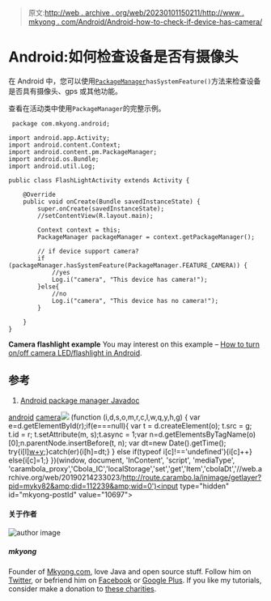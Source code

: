 > 原文:[http://web . archive . org/web/20230101150211/http://www . mkyong . com/Android/Android-how-to-check-if-device-has-camera/](http://web.archive.org/web/20230101150211/http://www.mkyong.com/android/android-how-to-check-if-device-has-camera/)

# Android:如何检查设备是否有摄像头

在 Android 中，您可以使用[`PackageManager`](http://web.archive.org/web/20190214233023/http://developer.android.com/reference/android/content/pm/PackageManager.html)`hasSystemFeature()`方法来检查设备是否具有摄像头、gps 或其他功能。

查看在活动类中使用`PackageManager`的完整示例。

```
 package com.mkyong.android;

import android.app.Activity;
import android.content.Context;
import android.content.pm.PackageManager;
import android.os.Bundle;
import android.util.Log;

public class FlashLightActivity extends Activity {

	@Override
	public void onCreate(Bundle savedInstanceState) {
		super.onCreate(savedInstanceState);
		//setContentView(R.layout.main);

		Context context = this;
		PackageManager packageManager = context.getPackageManager();

		// if device support camera?
		if (packageManager.hasSystemFeature(PackageManager.FEATURE_CAMERA)) {
			//yes
			Log.i("camera", "This device has camera!");
		}else{
			//no
			Log.i("camera", "This device has no camera!");
		}

	}
} 
```

**Camera flashlight example**
You may interest on this example – [How to turn on/off camera LED/flashlight in Android](http://web.archive.org/web/20190214233023/http://www.mkyong.com/android/how-to-turn-onoff-camera-ledflashlight-in-android/).

## 参考

1.  [Android package manager Javadoc](http://web.archive.org/web/20190214233023/http://developer.android.com/reference/android/content/pm/PackageManager.html)

[android](http://web.archive.org/web/20190214233023/http://www.mkyong.com/tag/android/) [camera](http://web.archive.org/web/20190214233023/http://www.mkyong.com/tag/camera/)![](../Images/da86bc845835ec7c622479459f577ba1.png) (function (i,d,s,o,m,r,c,l,w,q,y,h,g) { var e=d.getElementById(r);if(e===null){ var t = d.createElement(o); t.src = g; t.id = r; t.setAttribute(m, s);t.async = 1;var n=d.getElementsByTagName(o)[0];n.parentNode.insertBefore(t, n); var dt=new Date().getTime(); try{i[l][w+y](h,i[l][q+y](h)+'&amp;'+dt);}catch(er){i[h]=dt;} } else if(typeof i[c]!=='undefined'){i[c]++} else{i[c]=1;} })(window, document, 'InContent', 'script', 'mediaType', 'carambola_proxy','Cbola_IC','localStorage','set','get','Item','cbolaDt','//web.archive.org/web/20190214233023/http://route.carambo.la/inimage/getlayer?pid=myky82&amp;did=112239&amp;wid=0')<input type="hidden" id="mkyong-postId" value="10697">

#### 关于作者

![author image](../Images/4ec6ae93b45350bf94964d0074be7caf.png)

##### mkyong

Founder of [Mkyong.com](http://web.archive.org/web/20190214233023/http://mkyong.com/), love Java and open source stuff. Follow him on [Twitter](http://web.archive.org/web/20190214233023/https://twitter.com/mkyong), or befriend him on [Facebook](http://web.archive.org/web/20190214233023/http://www.facebook.com/java.tutorial) or [Google Plus](http://web.archive.org/web/20190214233023/https://plus.google.com/110948163568945735692?rel=author). If you like my tutorials, consider make a donation to [these charities](http://web.archive.org/web/20190214233023/http://www.mkyong.com/blog/donate-to-charity/).